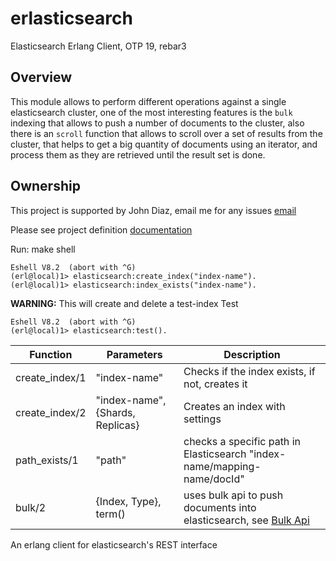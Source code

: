 # erlasticsearch

Elasticsearch Erlang Client, OTP 19, rebar3

## Overview

This module allows to perform different operations against a single elasticsearch cluster, 
one of the most interesting features is the `bulk` indexing that allows to push a number 
of documents to the cluster, also there is an `scroll` function that allows to scroll over
a set of results from the cluster, that helps to get a big quantity of documents using an
iterator, and process them as they are retrieved until the result set is done.

## Ownership

This project is supported by John Diaz, email me for any issues [email][email]

Please see project definition [documentation][api-documentation]

Run:
    make shell
    
    Eshell V8.2  (abort with ^G)
    (erl@local)1> elasticsearch:create_index("index-name").
    (erl@local)1> elasticsearch:index_exists("index-name").

**WARNING:**  This will create and delete a test-index
    Test
    
    Eshell V8.2  (abort with ^G)
    (erl@local)1> elasticsearch:test().
    

Function | Parameters | Description
----- | ----------- | --------
create_index/1 | "index-name" | Checks if the index exists, if not, creates it
create_index/2 | "index-name", {Shards, Replicas}  | Creates an index with settings
path_exists/1 | "path" | checks a specific path in Elasticsearch "index-name/mapping-name/docId"
bulk/2 | {Index, Type}, term() | uses bulk api to push documents into elasticsearch, see [Bulk Api](https://www.elastic.co/guide/en/elasticsearch/reference/2.4/docs-bulk.html)


An erlang client for elasticsearch's REST interface

[email]: mailto:clientes@desarrollowebmedellin.com
[api-documentation]: https://github.com/pages/erlasticsearch/
